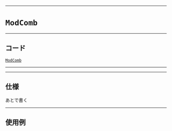 _____

# `ModComb`

_____

## コード

[`ModComb`](https://github.com/titan-23/Library_py/blob/main/Math/ModComb.py)
<!-- code=https://github.com/titan-23/Library_py/blob/main/Math\ModComb.py -->

_____


_____

## 仕様

あとで書く

_____

## 使用例

```python
```

